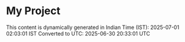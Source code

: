# My Project

This content is dynamically generated in Indian Time (IST): 2025-07-01 02:03:01 IST
Converted to UTC: 2025-06-30 20:33:01 UTC
